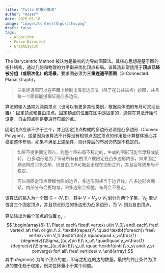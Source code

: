 ```yaml
---
title: "Tutte 的重心算法"
author: "Roser"
date: 2025-01-10
image: "images/content/Algorithm.png"
draft: false
tags:
  - Algorithm
  - Force-Directed
  - GraphLayout
---
```

The Barycentric Method 被认为是最初的力导向图算法。其核心思想是基于图的拓扑结构，通过几何和物理的力平衡来优化顶点布局。该算法非常适用于**顶点已经被分组（或层次化）的场景**，要求图必须为**三重连通平面图**（3-Connected Planar Graph）。

> 三重连通图可以在平面上绘制出没有边交叉（除了在公共端点）的图，并且每一个面都能够保证是凸多边形。

算法的输入通常为两类顶点（也可以有更多其他类别，根据具体图的布局可灵活设置）：固定顶点和自由顶点。固定顶点的位置在图中是固定的，通常在算法开始时设定，自由顶点则是要进行布局的点。

固定顶点应该不少于三个，并且固定顶点构成的多边形必须是凸多边形（Convex Polygon），这是因为该算法不计算没有相邻点固定顶点的作用是计算整体重心并稳定整体布局，如果不满足上述条件，则计算后的布局仍然是不稳定的。

> 如果不提供固定顶点，则整个图布局不稳定的，生成的图形可能会漂移或旋转。
> 凸多边形是为了保证所有自由顶点被限定在凸多边形内部，如果固定顶点构成凹多边形，则自由顶点可能会出现在图形之外，并且会导致布局不稳定。
> 
> 可以将固定顶点理解为图的边界，多边形则相当于边界线。凸多边形会绷紧，内部分布会更均匀，凹多边形会松弛，布局会不稳定。

该算法的输入为一个图 $G=(V,E)$，其中 $V=V_0 \cup V_1$ 划分为两个子集，$V_0$ 至少包含三个固定顶点，并且顶点形成的多边形为凸多边形，而 $V_1$ 则为自由顶点。

算法输出为每个顶点的位置 $p_v$ 。
$$
\begin{array}{l}
1.\ Place\ each\ fixed\ vertex\ u\in V_0,\ and\ each\ free\ vertex\ at\ the\ origin.\\
2. \textbf{repeat}\\
\quad \textbf{foreach}\ free\ vertex\ v\in V_1\ \textbf{do}\\
\quad\quad x_v=\frac{1}{degree(v)}\Sigma_{(u,v)\in E}\ x_u\\
\quad\quad y_v=\frac{1}{degree(v)}\Sigma_{(u,v)\in E}\ y_u\\
\quad \textbf{until}\ x_v\ and\ y_v\ converge\ for\ all\ free\ vertices\ v.
\end{array}
$$
其中 $degree(v)$ 为每个顶点的度，即与之相连的边的数量。最终的终止条件为顶点的变化趋于稳定，例如位移量小于某个阈值。